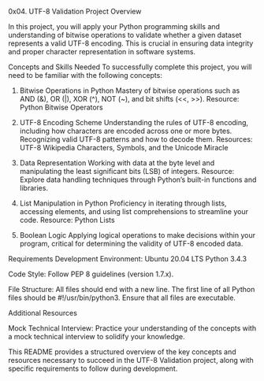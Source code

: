 0x04. UTF-8 Validation
Project Overview

In this project, you will apply your Python programming skills and understanding of bitwise operations to validate whether a given dataset represents a valid UTF-8 encoding. This is crucial in ensuring data integrity and proper character representation in software systems.

Concepts and Skills Needed
To successfully complete this project, you will need to be familiar with the following concepts:

1. Bitwise Operations in Python
Mastery of bitwise operations such as AND (&), OR (|), XOR (^), NOT (~), and bit shifts (<<, >>).
Resource: Python Bitwise Operators

2. UTF-8 Encoding Scheme
Understanding the rules of UTF-8 encoding, including how characters are encoded across one or more bytes.
Recognizing valid UTF-8 patterns and how to decode them.
Resources:
UTF-8 Wikipedia
Characters, Symbols, and the Unicode Miracle

3. Data Representation
Working with data at the byte level and manipulating the least significant bits (LSB) of integers.
Resource: Explore data handling techniques through Python’s built-in functions and libraries.

4. List Manipulation in Python
Proficiency in iterating through lists, accessing elements, and using list comprehensions to streamline your code.
Resource: Python Lists

5. Boolean Logic
Applying logical operations to make decisions within your program, critical for determining the validity of UTF-8 encoded data.

Requirements
Development Environment:
Ubuntu 20.04 LTS
Python 3.4.3

Code Style:
Follow PEP 8 guidelines (version 1.7.x).

File Structure:
All files should end with a new line.
The first line of all Python files should be #!/usr/bin/python3.
Ensure that all files are executable.

Additional Resources

Mock Technical Interview: Practice your understanding of the concepts with a mock technical interview to solidify your knowledge.

This README provides a structured overview of the key concepts and resources necessary to succeed in the UTF-8 Validation project, along with specific requirements to follow during development.